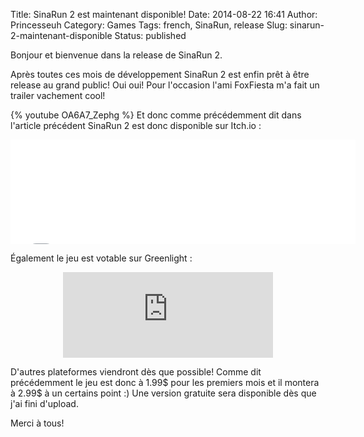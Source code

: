 Title: SinaRun 2 est maintenant disponible!
Date: 2014-08-22 16:41
Author: Princesseuh
Category: Games
Tags: french, SinaRun, release
Slug: sinarun-2-maintenant-disponible
Status: published

Bonjour et bienvenue dans la release de SinaRun 2.

Après toutes ces mois de développement SinaRun 2 est enfin prêt à être release au grand public! Oui oui! Pour l'occasion l'ami FoxFiesta m'a fait un trailer vachement cool!

{% youtube OA6A7_Zephg %}
Et donc comme précédemment dit dans l'article précédent SinaRun 2 est
donc disponible sur Itch.io :

<p>
<center>
<iframe src="//itch.io/embed/1790?linkback=true" width="552" height="167" frameborder="0">
</iframe>
</center>
</p>
Également le jeu est votable sur Greenlight :

<p>
<center>
<iframe src="https://steamcommunity.com/sharedfiles/widget/302937944" width="336" height="137" frameborder="0" scrolling="no">
</iframe>
</center>
</p>
D'autres plateformes viendront dès que possible! Comme dit précédemment
le jeu est donc à 1.99$ pour les premiers mois et il montera à 2.99$ à
un certains point :)
Une version gratuite sera disponible dès que j'ai fini d'upload.

Merci à tous!
